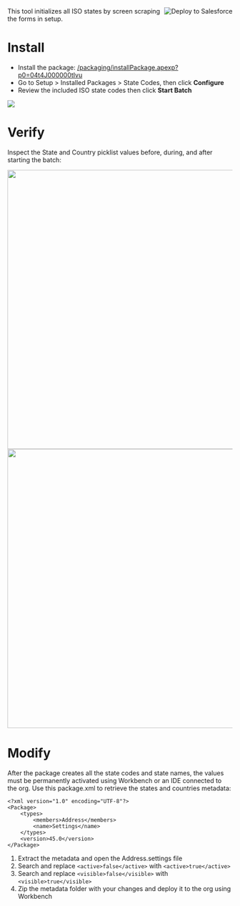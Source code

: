 <a href="https://githubsfdeploy.herokuapp.com?owner=bigassforce&amp;repo=statecodes&amp;ref=master">
<img align="right" alt="Deploy to Salesforce" src="https://raw.githubusercontent.com/afawcett/githubsfdeploy/master/deploy.png">
</a> This tool initializes all ISO states by screen scraping the forms in setup.

# Install

- Install the package: <a href="/packaging/installPackage.apexp?p0=04t4J000000tIvu">/packaging/installPackage.apexp?p0=04t4J000000tIvu</a>
- Go to Setup > Installed Packages > State Codes, then click **Configure**
- Review the included ISO state codes then click **Start Batch**

<img src="https://raw.githubusercontent.com/wiki/bigassforce/statecodes/images/states-configure.png" />

# Verify

Inspect the State and Country picklist values before, during, and after starting the batch:

<img width="625" src="https://raw.githubusercontent.com/wiki/bigassforce/statecodes/images/states-completed.png" />
<img width="625" src="https://raw.githubusercontent.com/wiki/bigassforce/statecodes/images/states-after.png" />

# Modify

After the package creates all the state codes and state names, the values must be permanently activated using Workbench or an IDE connected to the org. Use this package.xml to retrieve the states and countries metadata:

```
<?xml version="1.0" encoding="UTF-8"?>
<Package>
    <types>
        <members>Address</members>
        <name>Settings</name>
    </types>
    <version>45.0</version>
</Package>
```

1. Extract the metadata and open the Address.settings file
2. Search and replace `<active>false</active>` with `<active>true</active>`
3. Search and replace `<visible>false</visible>` with `<visible>true</visible>`
4. Zip the metadata folder with your changes and deploy it to the org using Workbench
